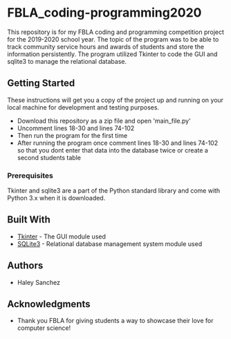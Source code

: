 # FBLA_coding-programming2020

This repository is for my FBLA coding and programming competition project for the 2019-2020 school year. The topic of the program was to be able to track community service hours and awards of students and store the information persistently. The program utilized Tkinter to code the GUI and sqlite3 to manage the relational database. 

## Getting Started

These instructions will get you a copy of the project up and running on your local machine for development and testing purposes. 

* Download this repository as a zip file and open 'main_file.py'
* Uncomment lines 18-30 and lines 74-102
* Then run the program for the first time
*  After running the program once comment lines 18-30 and lines 74-102 so that you dont enter that data into the database twice or create a second students table

### Prerequisites

Tkinter and sqlite3 are a part of the Python standard library and come with Python 3.x when it is downloaded.

## Built With

* [Tkinter](https://docs.python.org/3/library/tkinter.html#tkinter-modules) - The GUI module used
* [SQLite3](https://docs.python.org/3/library/sqlite3.html) - Relational database management system module used

## Authors

* Haley Sanchez

## Acknowledgments

* Thank you FBLA for giving students a way to showcase their love for computer science!
